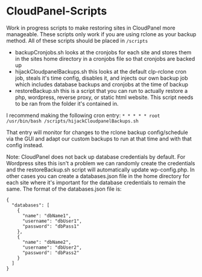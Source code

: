 # CloudPanel-Scripts

Work in progress scripts to make restoring sites in CloudPanel more manageable. These scripts only work if you are using rclone as your backup method. All of these scripts should be placed in `/scripts`

 - backupCronjobs.sh looks at the cronjobs for each site and stores them in the sites home directory in a cronjobs file so that cronjobs are backed up
 - hijackCloudpanelBackups.sh this looks at the default clp-rclone cron job, steals it's time config, disables it, and injects our own backup job which includes database backups and cronjobs at the time of backup
 - restoreBackup.sh this is a script that you can run to actually restore a php, wordpress, reverse proxy, or static html website. This script needs to be ran from the folder it's contained in.


 I recommend making the following cron entry:
 `* * * * * root /usr/bin/bash /scripts/hijackCloudpanelBackups.sh`

That entry will monitor for changes to the rclone backup config/schedule via the GUI and adapt our custom backups to run at that time and with that config instead.

Note: CloudPanel does not back up database credentials by default. For Wordpress sites this isn't a problem we can randomly create the credentials and the restoreBackup.sh script will automatically update wp-config.php. In other cases you can create a databases.json file in the home directory for each site where it's important for the database credentials to remain the same. The format of the databases.json file is:
```
{
  "databases": [
    {
      "name": "dbName1",
      "username": "dbUser1",
      "password": "dbPass1"
    },
    {
      "name": "dbName2",
      "username": "dbUser2",
      "password": "dbPass2"
    }
  ]
}

```